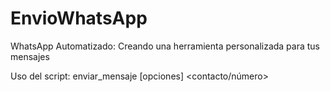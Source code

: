 # EnvioWhatsApp
WhatsApp Automatizado: Creando una herramienta personalizada para tus mensajes

Uso del script: enviar_mensaje [opciones] <contacto/número> <mensaje>
